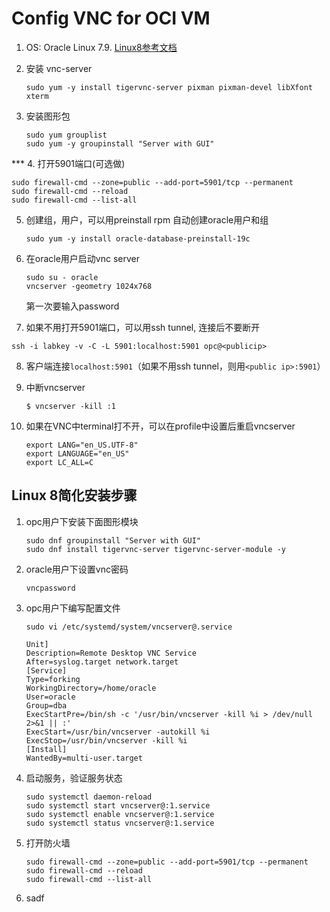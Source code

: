 # Config VNC for OCI VM

1. OS: Oracle Linux 7.9. [Linux8参考文档](https://docs.oracle.com/en/learn/install-vnc-oracle-linux/#prerequisit)

2. 安装 vnc-server
	
	```
	sudo yum -y install tigervnc-server pixman pixman-devel libXfont xterm
	```
	
	
	
3. 安装图形包
	
	```
	sudo yum grouplist
	sudo yum -y groupinstall "Server with GUI"
	```

*** 4. 打开5901端口(可选做)

```
sudo firewall-cmd --zone=public --add-port=5901/tcp --permanent
sudo firewall-cmd --reload
sudo firewall-cmd --list-all
```

5. 创建组，用户，可以用preinstall rpm 自动创建oracle用户和组
	
	```
	sudo yum -y install oracle-database-preinstall-19c
	```
	
6. 在oracle用户启动vnc server
	
	```
	sudo su - oracle
	vncserver -geometry 1024x768
	```
	
	
	第一次要输入password
	
7. 如果不用打开5901端口，可以用ssh tunnel, 连接后不要断开

  ```
  ssh -i labkey -v -C -L 5901:localhost:5901 opc@<publicip>
  ```

8. 客户端连接`localhost:5901`（如果不用ssh tunnel，则用`<public ip>:5901`）

9. 中断vncserver

    ```
    $ vncserver -kill :1
    ```

    

10. 如果在VNC中terminal打不开，可以在profile中设置后重启vncserver

    ```
    export LANG="en_US.UTF-8"
    export LANGUAGE="en_US"
    export LC_ALL=C
    ```




## Linux 8简化安装步骤

1.   opc用户下安装下面图形模块

     ```
     sudo dnf groupinstall "Server with GUI"
     sudo dnf install tigervnc-server tigervnc-server-module -y
     ```

     

2.   oracle用户下设置vnc密码

     ```
     vncpassword
     ```

     

3.   opc用户下编写配置文件

     ```
     sudo vi /etc/systemd/system/vncserver@.service
     
     Unit]
     Description=Remote Desktop VNC Service
     After=syslog.target network.target
     [Service]
     Type=forking
     WorkingDirectory=/home/oracle
     User=oracle
     Group=dba
     ExecStartPre=/bin/sh -c '/usr/bin/vncserver -kill %i > /dev/null 2>&1 || :'
     ExecStart=/usr/bin/vncserver -autokill %i
     ExecStop=/usr/bin/vncserver -kill %i
     [Install]
     WantedBy=multi-user.target
     ```

     

4.   启动服务，验证服务状态

     ```
     sudo systemctl daemon-reload
     sudo systemctl start vncserver@:1.service
     sudo systemctl enable vncserver@:1.service
     sudo systemctl status vncserver@:1.service
     ```

     

5.   打开防火墙

     ```
     sudo firewall-cmd --zone=public --add-port=5901/tcp --permanent
     sudo firewall-cmd --reload
     sudo firewall-cmd --list-all
     ```

     

6.   sadf

